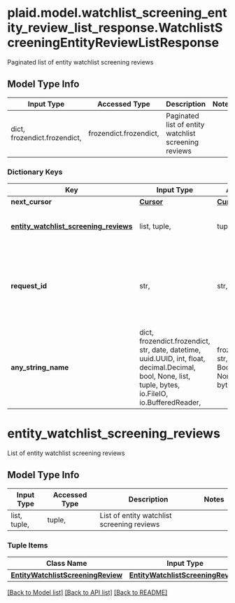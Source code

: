 # plaid.model.watchlist_screening_entity_review_list_response.WatchlistScreeningEntityReviewListResponse

Paginated list of entity watchlist screening reviews

## Model Type Info
Input Type | Accessed Type | Description | Notes
------------ | ------------- | ------------- | -------------
dict, frozendict.frozendict,  | frozendict.frozendict,  | Paginated list of entity watchlist screening reviews | 

### Dictionary Keys
Key | Input Type | Accessed Type | Description | Notes
------------ | ------------- | ------------- | ------------- | -------------
**next_cursor** | [**Cursor**](Cursor.md) | [**Cursor**](Cursor.md) |  | 
**[entity_watchlist_screening_reviews](#entity_watchlist_screening_reviews)** | list, tuple,  | tuple,  | List of entity watchlist screening reviews | 
**request_id** | str,  | str,  | A unique identifier for the request, which can be used for troubleshooting. This identifier, like all Plaid identifiers, is case sensitive. | 
**any_string_name** | dict, frozendict.frozendict, str, date, datetime, uuid.UUID, int, float, decimal.Decimal, bool, None, list, tuple, bytes, io.FileIO, io.BufferedReader,  | frozendict.frozendict, str, decimal.Decimal, BoolClass, NoneClass, tuple, bytes, FileIO | any string name can be used but the value must be the correct type | [optional]

# entity_watchlist_screening_reviews

List of entity watchlist screening reviews

## Model Type Info
Input Type | Accessed Type | Description | Notes
------------ | ------------- | ------------- | -------------
list, tuple,  | tuple,  | List of entity watchlist screening reviews | 

### Tuple Items
Class Name | Input Type | Accessed Type | Description | Notes
------------- | ------------- | ------------- | ------------- | -------------
[**EntityWatchlistScreeningReview**](EntityWatchlistScreeningReview.md) | [**EntityWatchlistScreeningReview**](EntityWatchlistScreeningReview.md) | [**EntityWatchlistScreeningReview**](EntityWatchlistScreeningReview.md) |  | 

[[Back to Model list]](../../README.md#documentation-for-models) [[Back to API list]](../../README.md#documentation-for-api-endpoints) [[Back to README]](../../README.md)

